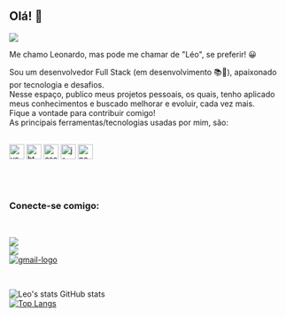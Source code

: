  ## Olá! 👋<br>


 
![](https://komarev.com/ghpvc/?username=leosantosdev-github-username&color=lightgray)


Me chamo Leonardo, mas pode me chamar de "Léo", se preferir! :grinning:

Sou um desenvolvedor Full Stack (em desenvolvimento 📚📝), apaixonado por tecnologia e desafios.<br>
Nesse espaço, publico meus projetos pessoais, os quais, tenho aplicado meus conhecimentos e buscado melhorar e evoluir, cada vez mais.<br>
Fique a vontade para contribuir comigo!<br>
As principais ferramentas/tecnologias usadas por mim, são: <br><br>

<img src="https://i.pinimg.com/originals/00/f4/05/00f40564d281eee8dbb931024b8e6975.png" alt="vscode-logo" width="27px" /> <img src="https://www.delphitools.info/wp-content/uploads/2012/02/HTML5_Badge_512-300x300.png" alt="html-logo" width="27px" /> <img 
src="https://cdn1.iconfinder.com/data/icons/logotypes/32/badge-css-3-512.png" alt="css-logo" width="27px" /> <img src="https://seeklogo.com/images/J/javascript-js-logo-2949701702-seeklogo.com.png" alt="js-logo" width="27px" /> <img src="https://www.ictdemy.com/images/5728/nodejs_logo.png" alt="node-logo" width="27px" />

<br>
<br>

<h3>Conecte-se comigo:</h3>
<br>
<p> 
 <a href="https://www.linkedin.com/in/leonardo-dos-santos-87a603298"/>
  <img src="https://img.shields.io/badge/LinkedIn-0077B5?style=for-the-badge&logo=linkedin&logoColor=white" />     
 </a><br>
  <a href="https://app.netlify.com/teams/dossantosleonardo-dev/overview" /> 
    <img src="https://img.shields.io/badge/Netlify-00C7B7?style=for-the-badge&logo=netlify&logoColor=white" /> 
  </a><br>
  <a href="mailto:dossantosleonardo.dev@gmail.com?subject=Questions" /> 
  <img src="https://img.shields.io/badge/Gmail-D14836?style=for-the-badge&logo=gmail&logoColor=white" alt="gmail-logo" /> 
    <a/>
  </p>

<br>

![Leo's stats GitHub stats](https://github-readme-stats.vercel.app/api?username=leosantosdev&show_icons=true&theme=transparent) 
<br>
[![Top Langs](https://github-readme-stats.vercel.app/api/top-langs/?username=leosantosdev&layout=donut&theme=transparent)](https://github.com/anuraghazra/github-readme-stats)


